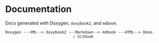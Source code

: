 # Documentation

Docs generated with Doxygen, `doxybook2`, and `mdbook`.

```
Doxygen ---XML--> doxybook2 ---Markdown--> mdbook ---HTML--> Done.
                              / Gitbook
```
